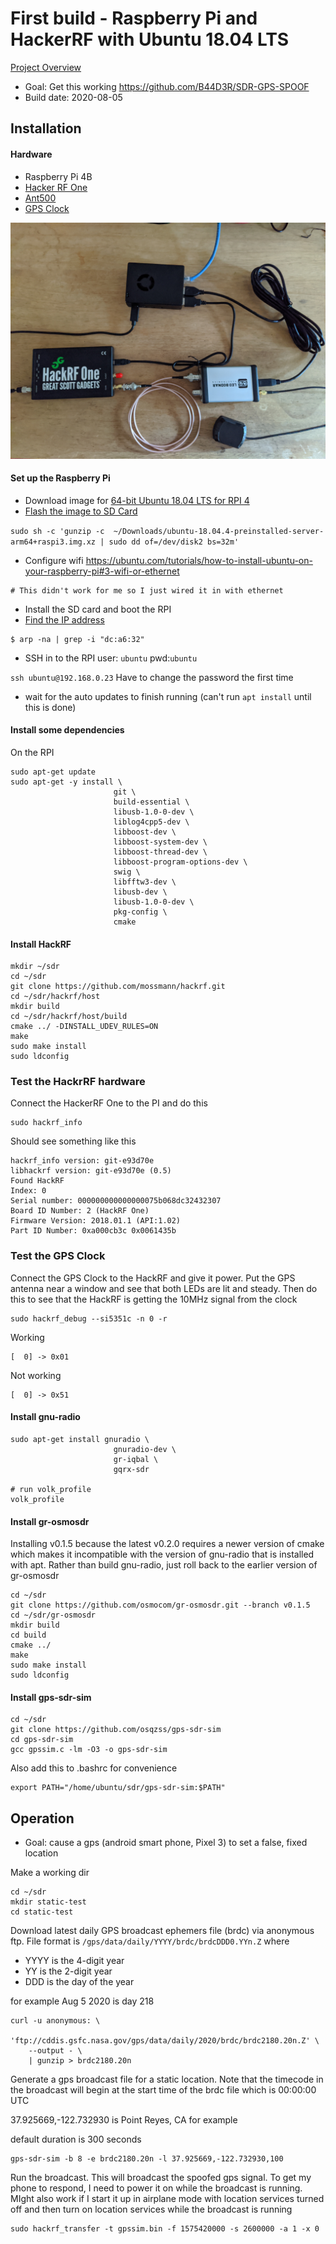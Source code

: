 # First build - Raspberry Pi and HackerRF with Ubuntu 18.04 LTS

[Project Overview](../README.md)

- Goal: Get this working https://github.com/B44D3R/SDR-GPS-SPOOF
- Build date:  2020-08-05

## Installation

#### Hardware
- Raspberry Pi 4B
- [Hacker RF One](https://greatscottgadgets.com/hackrf_)
- [Ant500](https://greatscottgadgets.com/ant500)
- [GPS Clock](http://www.leobodnar.com/shop/index.php?main_page=product_info&cPath=107&products_id=234)

![Hardware Configuration](IMG_20200805_065738.jpg)

#### Set up the Raspberry Pi
- Download image for [64-bit Ubuntu 18.04 LTS for RPI 4](https://ubuntu.com/download/raspberry-pi)
- [Flash the image to SD Card](https://ubuntu.com/tutorials/create-an-ubuntu-image-for-a-raspberry-pi-on-macos#1-overview)

```sudo sh -c 'gunzip -c  ~/Downloads/ubuntu-18.04.4-preinstalled-server-arm64+raspi3.img.xz | sudo dd of=/dev/disk2 bs=32m'```
- Configure wifi https://ubuntu.com/tutorials/how-to-install-ubuntu-on-your-raspberry-pi#3-wifi-or-ethernet
```
# This didn't work for me so I just wired it in with ethernet
```
- Install the SD card and boot the RPI
- [Find the IP address](https://ubuntu.com/tutorials/how-to-install-ubuntu-on-your-raspberry-pi#4-boot-ubuntu-server)
```
$ arp -na | grep -i "dc:a6:32"
```
- SSH in to the RPI user: `ubuntu`  pwd:`ubuntu`

```ssh ubuntu@192.168.0.23```
Have to change the password the first time
 
- wait for the auto updates to finish running (can't run `apt install` until this is done)


#### Install some dependencies

On the RPI
```console
sudo apt-get update
sudo apt-get -y install \
                       git \
                       build-essential \
                       libusb-1.0-0-dev \
                       liblog4cpp5-dev \
                       libboost-dev \
                       libboost-system-dev \
                       libboost-thread-dev \
                       libboost-program-options-dev \
                       swig \
                       libfftw3-dev \
                       libusb-dev \
                       libusb-1.0-0-dev \
                       pkg-config \
                       cmake
```

#### Install HackRF
```console
mkdir ~/sdr
cd ~/sdr
git clone https://github.com/mossmann/hackrf.git
cd ~/sdr/hackrf/host
mkdir build
cd ~/sdr/hackrf/host/build
cmake ../ -DINSTALL_UDEV_RULES=ON
make
sudo make install
sudo ldconfig
```

### Test the HackrRF hardware
Connect the HackerRF One to the PI and do this
```console
sudo hackrf_info
```

Should see something like this
```
hackrf_info version: git-e93d70e
libhackrf version: git-e93d70e (0.5)
Found HackRF
Index: 0
Serial number: 000000000000000075b068dc32432307
Board ID Number: 2 (HackRF One)
Firmware Version: 2018.01.1 (API:1.02)
Part ID Number: 0xa000cb3c 0x0061435b
```

### Test the GPS Clock
Connect the GPS Clock to the HackRF and give it power.   Put the GPS antenna near a window and see that both LEDs are lit and steady.  Then do this to see that the HackRF is getting the 10MHz signal from the clock 

```
sudo hackrf_debug --si5351c -n 0 -r
```
Working
```
[  0] -> 0x01
```

Not working
```
[  0] -> 0x51
```

#### Install gnu-radio

```console
sudo apt-get install gnuradio \
                       gnuradio-dev \
                       gr-iqbal \
                       gqrx-sdr

# run volk_profile 
volk_profile
```

#### Install gr-osmosdr

Installing v0.1.5 because the latest v0.2.0 requires a newer version of cmake which makes it incompatible with the version of gnu-radio that is installed with apt.   Rather than build gnu-radio, just roll back to the earlier version of gr-osmosdr
```console
cd ~/sdr
git clone https://github.com/osmocom/gr-osmosdr.git --branch v0.1.5
cd ~/sdr/gr-osmosdr
mkdir build
cd build
cmake ../
make
sudo make install
sudo ldconfig
```

#### Install gps-sdr-sim
```console
cd ~/sdr
git clone https://github.com/osqzss/gps-sdr-sim
cd gps-sdr-sim
gcc gpssim.c -lm -O3 -o gps-sdr-sim
```

Also add this to .bashrc for convenience
```console
export PATH="/home/ubuntu/sdr/gps-sdr-sim:$PATH"
```


## Operation

- Goal: cause a gps (android smart phone, Pixel 3) to set a false, fixed location

Make a working dir
```console
cd ~/sdr
mkdir static-test
cd static-test
```

Download latest daily GPS broadcast ephemers file (brdc) via anonymous ftp. 
File format is `/gps/data/daily/YYYY/brdc/brdcDDD0.YYn.Z`
where 
- YYYY is the 4-digit year
- YY is the 2-digit year  
- DDD is the day of the year

for example Aug 5 2020 is day 218
```console
curl -u anonymous: \
    'ftp://cddis.gsfc.nasa.gov/gps/data/daily/2020/brdc/brdc2180.20n.Z' \
    --output - \
    | gunzip > brdc2180.20n
```

Generate a gps broadcast file for a static location.  Note that the timecode in the broadcast will begin 
at the start time of the brdc file which is 00:00:00 UTC 

37.925669,-122.732930 is Point Reyes, CA for example

default duration is 300 seconds

```console
gps-sdr-sim -b 8 -e brdc2180.20n -l 37.925669,-122.732930,100
```

Run the broadcast.  This will broadcast the spoofed gps signal. To get my phone to respond, I need to power it  on while the broadcast is running.  MIght also work if I start it up in airplane mode with location services turned off and then turn on location services while the broadcast is running


```console
sudo hackrf_transfer -t gpssim.bin -f 1575420000 -s 2600000 -a 1 -x 0
```